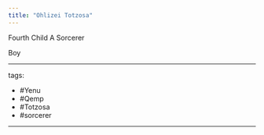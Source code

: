 ```yaml
---
title: "Ohlizei Totzosa"
---
```


Fourth Child
A Sorcerer

Boy


---
tags:
 - #Yenu 
 - #Qemp
 - #Totzosa 
 - #sorcerer 
---